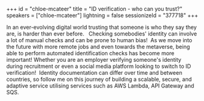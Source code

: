 +++
id = "chloe-mcateer"
title = "ID verification - who can you trust?"
speakers = ["chloe-mcateer"]
lightning = false
sessionizeId = "377718"
+++

In an ever-evolving digital world trusting that someone is who they say they are, is harder than ever before.  
Checking somebodies' identity can involve a lot of manual checks and can be prone to human bias! 
As we move into the future with more remote jobs and even towards the metaverse, being able to perform automated identification checks has become more important! Whether you are an employer verifying someone's identity during recruitment or even a social media platform looking to switch to ID verification! 
Identity documentation can differ over time and between countries, so follow me on this journey of building a scalable, secure, and adaptive service utilising services such as AWS Lambda, API Gateway and SQS.